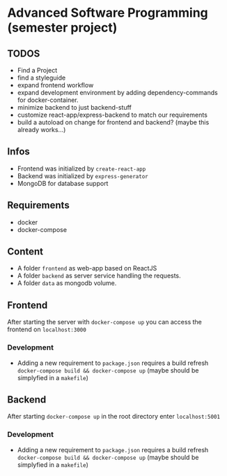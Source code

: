 # Advanced Software Programming (semester project)

## TODOS
* Find a Project
* find a styleguide
* expand frontend workflow
* expand development environment by adding dependency-commands for docker-container.
* minimize backend to just backend-stuff
* customize react-app/express-backend to match our requirements
* build a autoload on change for frontend and backend? (maybe this already works...)

## Infos
* Frontend was initialized by `create-react-app`
* Backend was initialized by `express-generator`
* MongoDB for database support

## Requirements
* docker
* docker-compose


## Content
* A folder `frontend` as web-app based on ReactJS
* A folder `backend` as server service handling the requests.
* A folder `data` as mongodb volume.

## Frontend
After starting the server with `docker-compose up` you can access the frontend on `localhost:3000`
### Development
* Adding a new requirement to `package.json` requires a build refresh `docker-compose build && docker-compose up` (maybe should be simplyfied in a `makefile`)


## Backend
After starting `docker-compose up` in the root directory enter `localhost:5001`

### Development
* Adding a new requirement to `package.json` requires a build refresh `docker-compose build && docker-compose up` (maybe should be simplyfied in a `makefile`)
